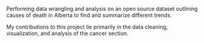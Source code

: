 Performing data wrangling and analysis on an open source dataset outlining causes of death in Alberta to find and summarize different trends. 

My contributions to this project lie primarily in the data cleaning, visualization, and analysis of the cancer section. 
